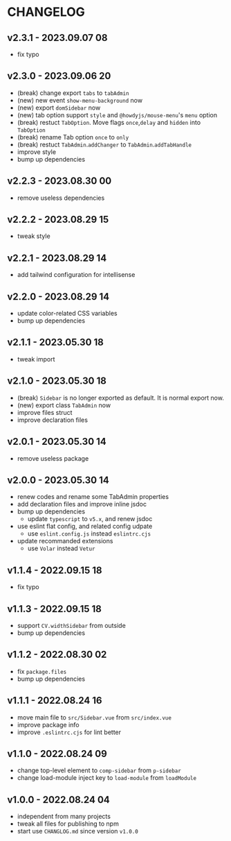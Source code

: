 # CHANGELOG

## v2.3.1 - 2023.09.07 08
* fix typo


## v2.3.0 - 2023.09.06 20
* (break) change export `tabs` to `tabAdmin`
* (new) new event `show-menu-background` now
* (new) export `domSidebar` now
* (new) tab option support `style` and `@howdyjs/mouse-menu`'s `menu` option
* (break) restuct `TabOption`. Move flags `once`,`delay` and `hidden` into `TabOption`
* (break) rename Tab option `once` to `only`
* (break) restuct `TabAdmin`.`addChanger` to `TabAdmin`.`addTabHandle`
* improve style
* bump up dependencies


## v2.2.3 - 2023.08.30 00
* remove useless dependencies


## v2.2.2 - 2023.08.29 15
* tweak style


## v2.2.1 - 2023.08.29 14
* add tailwind configuration for intellisense


## v2.2.0 - 2023.08.29 14
* update color-related CSS variables
* bump up dependencies


## v2.1.1 - 2023.05.30 18
* tweak import


## v2.1.0 - 2023.05.30 18
* (break) `Sidebar` is no longer exported as default. It is normal export now.
* (new) export class `TabAdmin` now
* improve files struct
* improve declaration files


## v2.0.1 - 2023.05.30 14
* remove useless package


## v2.0.0 - 2023.05.30 14
* renew codes and rename some TabAdmin properties
* add declaration files and improve inline jsdoc
* bump up dependencies
	* update `typescript` to `v5.x`, and renew jsdoc
* use eslint flat config, and related config udpate
	* use `eslint.config.js` instead `eslintrc.cjs`
* update recommanded extensions
	* use `Volar` instead `Vetur`


## v1.1.4 - 2022.09.15 18
* fix typo


## v1.1.3 - 2022.09.15 18
* support `CV.widthSidebar` from outside
* bump up dependencies


## v1.1.2 - 2022.08.30 02
* fix `package.files`
* bump up dependencies


## v1.1.1 - 2022.08.24 16
* move main file to `src/Sidebar.vue` from `src/index.vue`
* improve package info
* improve `.eslintrc.cjs` for lint better


## v1.1.0 - 2022.08.24 09
* change top-level element to `comp-sidebar` from `p-sidebar`
* change load-module inject key to `load-module` from `loadModule`


## v1.0.0 - 2022.08.24 04
* independent from many projects
* tweak all files for publishing to npm
* start use `CHANGLOG.md` since version `v1.0.0`
